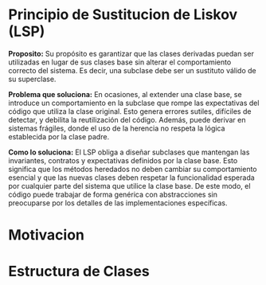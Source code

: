 # Principio de Sustitucion de Liskov (LSP)
__Proposito:__ Su propósito es garantizar que las clases derivadas puedan ser utilizadas en lugar de sus clases base sin alterar el comportamiento correcto del sistema. Es decir, una subclase debe ser un sustituto válido de su superclase.

__Problema que soluciona:__ En ocasiones, al extender una clase base, se introduce un comportamiento en la subclase que rompe las expectativas del código que utiliza la clase original. Esto genera errores sutiles, difíciles de detectar, y debilita la reutilización del código. Además, puede derivar en sistemas frágiles, donde el uso de la herencia no respeta la lógica establecida por la clase padre.

__Como lo soluciona:__ El LSP obliga a diseñar subclases que mantengan las invariantes, contratos y expectativas definidos por la clase base. Esto significa que los métodos heredados no deben cambiar su comportamiento esencial y que las nuevas clases deben respetar la funcionalidad esperada por cualquier parte del sistema que utilice la clase base. De este modo, el código puede trabajar de forma genérica con abstracciones sin preocuparse por los detalles de las implementaciones específicas.
# Motivacion

# Estructura de Clases

